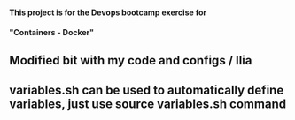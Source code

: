 #### This project is for the Devops bootcamp exercise for 
#### "Containers - Docker" 

## Modified bit with my code and configs / Ilia
## variables.sh can be used to automatically define variables, just use source variables.sh command
